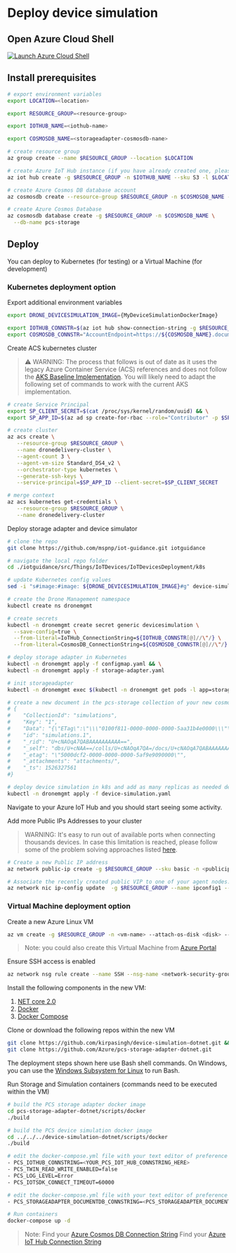 # Deploy device simulation

## Open Azure Cloud Shell

[![](https://shell.azure.com/images/launchcloudshell.png "Launch Azure Cloud Shell")](https://shell.azure.com)

## Install prerequisites

```bash
# export environment variables
export LOCATION=<location>

export RESOURCE_GROUP=<resource-group>

export IOTHUB_NAME=<iothub-name>

export COSMOSDB_NAME=<storageadapter-cosmosdb-nane>

# create resource group
az group create --name $RESOURCE_GROUP --location $LOCATION

# create Azure IoT Hub instance (if you have already created one, please skip this step)
az iot hub create -g $RESOURCE_GROUP -n $IOTHUB_NAME --sku S3 -l $LOCATION --unit 10 --partition-count 32

# create Azure Cosmos DB database account
az cosmosdb create --resource-group $RESOURCE_GROUP -n $COSMOSDB_NAME --enable-automatic-failover false --kind GlobalDocumentDB --default-consistency-level Strong

# create Azure Cosmos Database
az cosmosdb database create -g $RESOURCE_GROUP -n $COSMOSDB_NAME \
  --db-name pcs-storage
```

## Deploy

You can deploy to Kubernetes (for testing) or a Virtual Machine (for development)

### Kubernetes deployment option

Export additional environment variables

```bash
export DRONE_DEVICESIMULATION_IMAGE={MyDeviceSimulationDockerImage}

export IOTHUB_CONNSTR=$(az iot hub show-connection-string -g $RESOURCE_GROUP -n $IOTHUB_NAME --query connectionString | sed -e 's/^"//' -e 's/"$//') && \
export COSMOSDB_CONNSTR="AccountEndpoint=https://${COSMOSDB_NAME}.documents.azure.com:443/;AccountKey=$(az cosmosdb list-keys -g $RESOURCE_GROUP -n $COSMOSDB_NAME --query primaryMasterKey | sed -e 's/^"//' -e 's/"$//')"
```

Create ACS kubernetes cluster

> :warning: WARNING: The process that follows is out of date as it uses the legacy Azure Container Service (ACS) references and does not follow the [AKS Baseline Implementation](https://aka.ms/architecture/aks-baseline). You will likely need to adapt the following set of commands to work with the current AKS implementation.

```bash
# create Service Principal
export SP_CLIENT_SECRET=$(cat /proc/sys/kernel/random/uuid) && \
export SP_APP_ID=$(az ad sp create-for-rbac --role="Contributor" -p $SP_CLIENT_SECRET | grep -oP '(?<="appId": ")[^"]*')

# create cluster
az acs create \
   --resource-group $RESOURCE_GROUP \
   --name dronedelivery-cluster \
   --agent-count 3 \
   --agent-vm-size Standard_DS4_v2 \
   --orchestrator-type kubernetes \
   --generate-ssh-keys \
   --service-principal=$SP_APP_ID --client-secret=$SP_CLIENT_SECRET

# merge context
az acs kubernetes get-credentials \
   --resource-group $RESOURCE_GROUP \
   --name dronedelivery-cluster
```

Deploy storage adapter and device simulator

```bash
# clone the repo
git clone https://github.com/mspnp/iot-guidance.git iotguidance

# navigate the local repo folder
cd ./iotguidance/src/Things/IoTDevices/IoTDevicesDeployment/k8s

# update Kubernetes config values
sed -i "s#image:#image: ${DRONE_DEVICESIMULATION_IMAGE}#g" device-simulation.yaml

# create the Drone Management namespace
kubectl create ns dronemgmt

# create secrets
kubectl -n dronemgmt create secret generic devicesimulation \
  --save-config=true \
  --from-literal=IoTHub_ConnectionString=${IOTHUB_CONNSTR[@]//\"/} \
  --from-literal=CosmosDB_ConnectionString=${COSMOSDB_CONNSTR[@]//\"/}

# deploy storage adapter in Kubernetes
kubectl -n dronemgmt apply -f configmap.yaml && \
kubectl -n dronemgmt apply -f storage-adapter.yaml

# init storageadapter
kubectl -n dronemgmt exec $(kubectl -n dronemgmt get pods -l app=storageadapter -o jsonpath="{.items[0].metadata.name}") -- curl -H "Content-Type: application/json" -X POST -d '{}' http://localhost:9022/v1/collections/init/values

# create a new document in the pcs-storage collection of your new cosmosdb using the following as value
# {
#    "CollectionId": "simulations",
#    "Key": "1",
#    "Data": "{\"ETag\":\"\\\"0100f811-0000-0000-0000-5aa31b4e0000\\\"\",\"Id\":\"1\",\"Enabled\":true,\"DeviceModels\":[{\"Id\":\"drone-01\",\"Count\":10000}]}",
#    "id": "simulations.1",
#    "_rid": "U+cNAOqA7QABAAAAAAAAAA==",
#    "_self": "dbs/U+cNAA==/colls/U+cNAOqA7QA=/docs/U+cNAOqA7QABAAAAAAAAAA==/",
#    "_etag": "\"5000dcf2-0000-0000-0000-5af9e9090000\"",
#    "_attachments": "attachments/",
#    "_ts": 1526327561
#}

# deploy device simulation in k8s and add as many replicas as needed depending on the throughput required
kubectl -n dronemgmt apply -f device-simulation.yaml
```

Navigate to your Azure IoT Hub and you should start seeing some activity.

Add more Public IPs Addresses to your cluster

> WARNING: It's easy to run out of available ports when connecting thousands devices. In case this limitation is reached, please follow some of the problem solving approaches listed [here](https://docs.microsoft.com/azure/load-balancer/load-balancer-outbound-connections#problemsolving).

```bash
# Create a new Public IP address
az network public-ip create -g $RESOURCE_GROUP --sku basic -n <publicip-name> --allocation-method Dynamic

# Associate the recently created public VIP to one of your agent nodes. It is also possible to use a LB. For more information please visit https://docs.microsoft.com/en-us/azure/load-balancer/load-balancer-outbound-connections#problemsolving
az network nic ip-config update  -g $RESOURCE_GROUP --name ipconfig1 --public-ip-address <publicip-name> --nic-name <k8s-agentnode-nic-name>
```

### Virtual Machine deployment option

Create a new Azure Linux VM

```bash
az vm create -g $RESOURCE_GROUP -n <vm-name> --attach-os-disk <disk> --os-type linux
```

> Note: you could also create this Virtual Machine from [Azure Portal](https://ms.portal.azure.com)

Ensure SSH access is enabled

```bash
az network nsg rule create --name SSH --nsg-name <network-security-group> --priority 101 --destination-port-ranges 22 --access Allow --protocol TCP
```

Install the following components in the new VM:

  1. [NET core 2.0](https://www.microsoft.com/net/learn/get-started/linux/ubuntu16-04)
  1. [Docker](https://docs.docker.com/)
  1. [Docker Compose](https://docs.docker.com/compose/install/)

Clone or download the following repos within the new VM

```bash
git clone https://github.com/kirpasingh/device-simulation-dotnet.git && \
git clone https://github.com/Azure/pcs-storage-adapter-dotnet.git
```

The deployment steps shown here use Bash shell commands. On Windows, you can use the [Windows Subsystem for Linux](https://docs.microsoft.com/windows/wsl/about) to run Bash.

Run Storage and Simulation containers (commands need to be executed within the VM)

```bash
# build the PCS storage adapter docker image
cd pcs-storage-adapter-dotnet/scripts/docker
./build

# build the PCS device simulation docker image
cd ../../../device-simulation-dotnet/scripts/docker
./build

# edit the docker-compose.yml file with your text editor of preference and add the following information to the environment section under services->devicesimulation
- PCS_IOTHUB_CONNSTRING=<YOUR_PCS_IOT_HUB_CONNSTRING_HERE>
- PCS_TWIN_READ_WRITE_ENABLED=false
- PCS_LOG_LEVEL=Error
- PCS_IOTSDK_CONNECT_TIMEOUT=60000

# edit the docker-compose.yml file with your text editor of preference and add the following information to the environment section under services->storageadpater
- PCS_STORAGEADAPTER_DOCUMENTDB_CONNSTRING=<PCS_STORAGEADAPTER_DOCUMENTDB_CONNSTRING>

# Run containers
docker-compose up -d
```

> Note:
> Find your [Azure Cosmos DB Connection String](https://docs.microsoft.com/azure/cosmos-db/create-sql-api-dotnet#update-your-connection-string)
> Find your [Azure IoT Hub Connection String](https://blogs.msdn.microsoft.com/iotdev/2017/05/09/understand-different-connection-strings-in-azure-iot-hub/)
